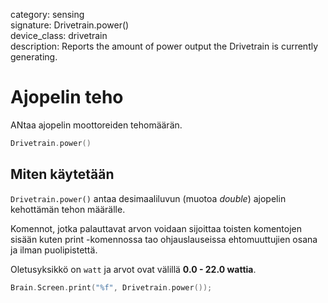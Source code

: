 category: sensing  
signature: Drivetrain.power()  
device_class: drivetrain  
description: Reports the amount of power output the Drivetrain is currently generating.

# Ajopelin teho

ANtaa ajopelin moottoreiden tehomäärän.

```cpp
Drivetrain.power()
```

## Miten käytetään

`Drivetrain.power()` antaa desimaaliluvun (muotoa *double*) ajopelin kehottämän tehon määrälle.

Komennot, jotka palauttavat arvon voidaan sijoittaa toisten komentojen sisään kuten print -komennossa tao ohjauslauseissa ehtomuuttujien osana ja ilman puolipistettä.

Oletusyksikkö on `watt` ja arvot ovat välillä **0.0 - 22.0 wattia**. 


```cpp
Brain.Screen.print("%f", Drivetrain.power());
```
<advanced>
</advanced>
